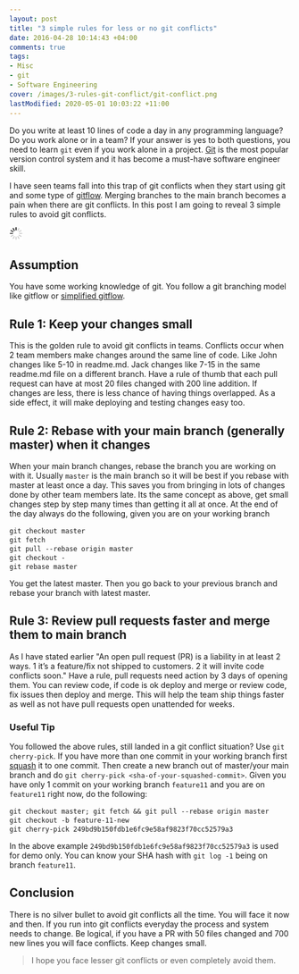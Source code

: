 ```yaml
---
layout: post
title: "3 simple rules for less or no git conflicts"
date: 2016-04-28 10:14:43 +04:00
comments: true
tags:
- Misc
- git
- Software Engineering
cover: /images/3-rules-git-conflict/git-conflict.png
lastModified: 2020-05-01 10:03:22 +11:00
---
```


Do you write at least 10 lines of code a day in any programming language? Do you work alone or in a team? If your answer is yes to both questions, you need to learn `git` even if you work alone in a project. [Git](https://git-scm.com/) is the most popular version control system and it has become a must-have software engineer skill.

I have seen teams fall into this trap of git conflicts when they start using git and some type of [gitflow](https://geshan.com.np/blog/2014/12/do-you-git-your-code-follow-this-simplified-gitflow-model/). Merging branches to the main branch becomes a pain when there are git conflicts. In this post I am going to reveal 3 simple rules to avoid git conflicts.

<img class="center" src="/images/generic/loading.gif" data-echo="/images/3-rules-git-conflict/git-conflict.png" title="3 simple rules for less or no git conflicts" alt="3 simple rules for less or no git conflicts">
<!-- more -->

## Assumption

You have some working knowledge of git. You follow a git branching model like gitflow or [simplified gitflow](https://geshan.com.np/blog/2015/09/how-to-use-simplified-gitflow-branching-model-video/).

## Rule 1: Keep your changes small

This is the golden rule to avoid git conflicts in teams. Conflicts occur when 2 team members make changes around the same line of code. Like John changes like 5-10 in readme.md. Jack changes like 7-15 in the same readme.md file on a different branch. Have a rule of thumb that each pull request can have at most 20 files changed with 200 line addition. If changes are less, there is less chance of having things overlapped. As a side effect, it will make deploying and testing changes easy too.

## Rule 2: Rebase with your main branch (generally master) when it changes

When your main branch changes, rebase the branch you are working on with it. Usually `master` is the main branch so it will be best if you rebase with master at least once a day. This saves you from bringing in lots of changes done by other team members late. Its the same concept as above, get small changes step by step many times than getting it all at once. At the end of the day always do the following, given you are on your working branch

```
git checkout master
git fetch
git pull --rebase origin master
git checkout -
git rebase master
```

You get the latest master. Then you go back to your previous branch and rebase your branch with latest master.

## Rule 3: Review pull requests faster and merge them to main branch

As I have stated earlier "An open pull request (PR) is a liability in at least 2 ways. 1 it’s a feature/fix not shipped to customers. 2 it will invite code conflicts soon." Have a rule, pull requests need action by 3 days of opening them. You can review code, if code is ok deploy and merge or review code, fix issues then deploy and merge. This will help the team ship things faster as well as not have pull requests open unattended for weeks.

### Useful Tip

You followed the above rules, still landed in a git conflict situation? Use `git cherry-pick`. If you have more than one commit in your working branch first [squash](https://geshan.com.np/blog/2014/07/4-git-tips-beyond-basics/) it to one commit. Then create a new branch out of master/your main branch and do `git cherry-pick <sha-of-your-squashed-commit>`. Given you have only 1 commit on your working branch `feature11` and you are on `feature11` right now, do the following:

```
git checkout master; git fetch && git pull --rebase origin master
git checkout -b feature-11-new
git cherry-pick 249bd9b150fdb1e6fc9e58af9823f70cc52579a3
```

In the above example `249bd9b150fdb1e6fc9e58af9823f70cc52579a3` is used for demo only. You can know your SHA hash with `git log -1` being on branch `feature11`.

## Conclusion

There is no silver bullet to avoid git conflicts all the time. You will face it now and then. If you run into git conflicts everyday the process and system needs to change. Be logical, if you have a PR with 50 files changed and 700 new lines you will face conflicts. Keep changes small.

> I hope you face lesser git conflicts or even completely avoid them.
